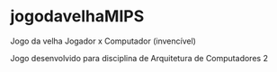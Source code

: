 # jogodavelhaMIPS

Jogo da velha Jogador x Computador (invencível)

Jogo desenvolvido para disciplina de Arquitetura de Computadores 2
